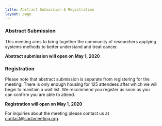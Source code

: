 ```yaml
---
title: Abstract Submission & Registration
layout: page
---
```


### Abstract Submission

This meeting aims to bring together the community of researchers applying systems methods to better understand and treat cancer. 

**Abstract submission will open on May 1, 2020**

### Registration

Please note that abstract submission is separate from registering for the meeting. There is only enough housing for 125 attendees after which we will begin to maintain a wait list. We recommend you register as soon as you can confirm you are able to attend.

**Registration will open on May 1, 2020**

For inquiries about the meeting please contact us at [contact@sacbmeeting.org](mailto:contact@sacbmeeting.org).
